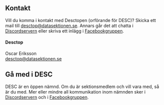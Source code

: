 ## Kontakt

Vill du komma i kontakt med Desctopen (orförande för DESC)? Skicka ett mail till [desctop@datasektionen.se](mailto:desctop@datasektionen.se). Annars går det att chatta i [Discordservern](https://discord.gg/xwjCxXkmFM) eller skriva ett inlägg i [Facebookgruppen](https://www.facebook.com/groups/447431545372957/).

#### Desctop

Oscar Eriksson </br>
[desctop@datasektionen.se](mailto:desctop@datasektionen.se)

## Gå med i DESC

DESC är en öppen nämnd. Om du är sektionsmedlem och vill vara med, så är du med. Mer eller mindre all kommunikation inom nämnden sker i [Discordservern](https://discord.gg/xJaATpd) och i [Facebookgruppen](https://www.facebook.com/groups/447431545372957/).

